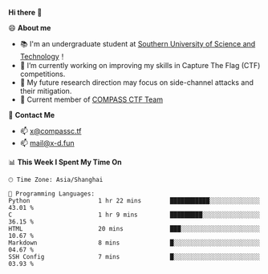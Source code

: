 **Hi there** 👋


😄 **About me**

- 📚 I'm an undergraduate student at [Southern University of Science and Technology](https://www.sustech.edu.cn)！
- 🌱 I’m currently working on improving my skills in Capture The Flag (CTF) competitions.
- 🔭 My future research direction may focus on side-channel attacks and their mitigation.
- 🚩 Current member of [COMPASS CTF Team](https://blog.compassc.tf/) 

👋 **Contact Me**

- 📫 [x@compassc.tf](mailto:x@compassc.tf)
- 📫 [mail@x-d.fun](mailto:mail@x-d.fun)


<!--START_SECTION:waka-->
📊 **This Week I Spent My Time On** 

```text
🕑︎ Time Zone: Asia/Shanghai

💬 Programming Languages: 
Python                   1 hr 22 mins        ███████████░░░░░░░░░░░░░░   43.01 % 
C                        1 hr 9 mins         █████████░░░░░░░░░░░░░░░░   36.15 % 
HTML                     20 mins             ███░░░░░░░░░░░░░░░░░░░░░░   10.67 % 
Markdown                 8 mins              █░░░░░░░░░░░░░░░░░░░░░░░░   04.67 % 
SSH Config               7 mins              █░░░░░░░░░░░░░░░░░░░░░░░░   03.93 % 
```


<!--END_SECTION:waka-->
